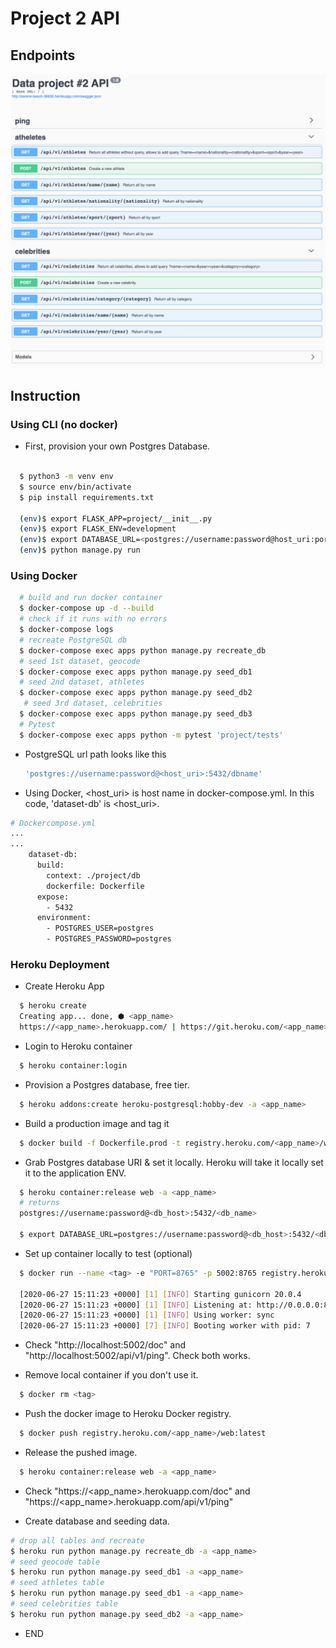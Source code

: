 # Project 2 API

## Endpoints
![](img/api_screenshot.png)


## Instruction
### Using CLI (no docker)
* First, provision your own Postgres Database.

```sh

  $ python3 -m venv env
  $ source env/bin/activate
  $ pip install requirements.txt

  (env)$ export FLASK_APP=project/__init__.py
  (env)$ export FLASK_ENV=development
  (env)$ export DATABASE_URL=<postgres://username:password@host_uri:port/database_name>
  (env)$ python manage.py run
```


### Using Docker

```sh
  # build and run docker container
  $ docker-compose up -d --build
  # check if it runs with no errors
  $ docker-compose logs
  # recreate PostgreSQL db
  $ docker-compose exec apps python manage.py recreate_db
  # seed 1st dataset, geocode 
  $ docker-compose exec apps python manage.py seed_db1
  # seed 2nd dataset, athletes
  $ docker-compose exec apps python manage.py seed_db2
   # seed 3rd dataset, celebrities
  $ docker-compose exec apps python manage.py seed_db3
  # Pytest
  $ docker-compose exec apps python -m pytest 'project/tests'  
```

* PostgreSQL url path looks like this

  ```sh
  'postgres://username:password@<host_uri>:5432/dbname'
  ```

* Using Docker, <host_uri> is host name in docker-compose.yml.  In this code, 'dataset-db' is <host_uri>.

```sh
# Dockercompose.yml
...
...
    dataset-db:  
      build:
        context: ./project/db
        dockerfile: Dockerfile
      expose:
        - 5432
      environment:
        - POSTGRES_USER=postgres
        - POSTGRES_PASSWORD=postgres
```

### Heroku Deployment

* Create Heroku App
```sh
  $ heroku create  
  Creating app... done, ⬢ <app_name>
  https://<app_name>.herokuapp.com/ | https://git.heroku.com/<app_name>.git
```
* Login to Heroku container
```sh
  $ heroku container:login
```
* Provision a Postgres database, free tier.
```sh
  $ heroku addons:create heroku-postgresql:hobby-dev -a <app_name>
```
* Build a production image and tag it
```sh
  $ docker build -f Dockerfile.prod -t registry.heroku.com/<app_name>/web .
```

* Grab Postgres database URI & set it locally.  Heroku will take it locally set it to the application ENV.  

```sh
  $ heroku container:release web -a <app_name> 
  # returns 
  postgres://username:password@<db_host>:5432/<db_name>

  $ export DATABASE_URL=postgres://username:password@<db_host>:5432/<db_name>
```

* Set up container locally to test (optional)
```sh
  $ docker run --name <tag> -e "PORT=8765" -p 5002:8765 registry.heroku.com/<app_name>/web:latest

  [2020-06-27 15:11:23 +0000] [1] [INFO] Starting gunicorn 20.0.4
  [2020-06-27 15:11:23 +0000] [1] [INFO] Listening at: http://0.0.0.0:8765 (1)
  [2020-06-27 15:11:23 +0000] [1] [INFO] Using worker: sync
  [2020-06-27 15:11:23 +0000] [7] [INFO] Booting worker with pid: 7
```

* Check "http://localhost:5002/doc" and "http://localhost:5002/api/v1/ping".  Check both works.

* Remove local container if you don't use it.

```sh
  $ docker rm <tag>
```

* Push the docker image to Heroku Docker registry.

```sh
  $ docker push registry.heroku.com/<app_name>/web:latest
```

* Release the pushed image.  
```sh
  $ heroku container:release web -a <app_name>
```
* Check "https://<app_name>.herokuapp.com/doc" and "https://<app_name>.herokuapp.com/api/v1/ping"

* Create database and seeding data.
```sh
# drop all tables and recreate
$ heroku run python manage.py recreate_db -a <app_name>
# seed geocode table
$ heroku run python manage.py seed_db1 -a <app_name>
# seed athletes table
$ heroku run python manage.py seed_db1 -a <app_name>
# seed celebrities table
$ heroku run python manage.py seed_db2 -a <app_name>
```
* END
